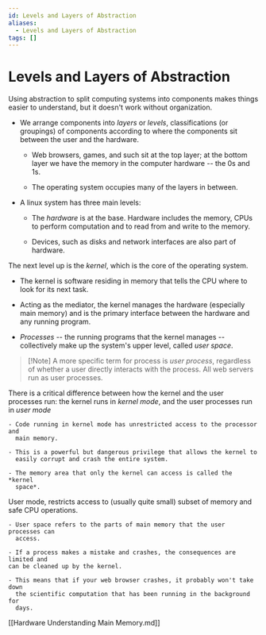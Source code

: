 ```yaml
---
id: Levels and Layers of Abstraction
aliases:
  - Levels and Layers of Abstraction
tags: []
---
```


# Levels and Layers of Abstraction

Using abstraction to split computing systems into components makes things easier
to understand, but it doesn't work without organization.

- We arrange components into *layers* or *levels*, classifications (or groupings)
of components according to where the components sit between the user and the
hardware.

    - Web browsers, games, and such sit at the top layer; at the bottom layer we
      have the memory in the computer hardware -- the 0s and 1s.

    - The operating system occupies many of the layers in between.

- A linux system has three main levels:

    - The *hardware* is at the base. Hardware includes the memory, CPUs to
      perform computation and to read from and write to the memory.

    - Devices, such as disks and network interfaces are also part of hardware.

The next level up is the *kernel*, which is the core of the operating system.

  - The kernel is software residing in memory that tells the CPU where to look
     for its next task.

  - Acting as the mediator, the kernel manages the hardware (especially main
        memory) and is the primary interface between the hardware and any
        running program.

  - *Processes* -- the running programs that the kernel manages -- collectively
    make up the system's upper level, called *user space*.
> [!Note] A more specific term for process is *user process*, regardless of
> whether a user directly interacts with the process. All web servers run as
> user processes.

There is a critical difference between how the kernel and the user processes
run: the kernel runs in *kernel mode*, and the user processes run in *user mode*

    - Code running in kernel mode has unrestricted access to the processor and
      main memory.

    - This is a powerful but dangerous privilege that allows the kernel to
      easily corrupt and crash the entire system.

    - The memory area that only the kernel can access is called the *kernel
      space*.

User mode, restricts access to (usually quite small) subset of memory and safe
CPU operations.

    - User space refers to the parts of main memory that the user processes can
      access.

    - If a process makes a mistake and crashes, the consequences are limited and
    can be cleaned up by the kernel.

    - This means that if your web browser crashes, it probably won't take down
      the scientific computation that has been running in the background for
      days.

[[Hardware Understanding Main Memory.md]]
